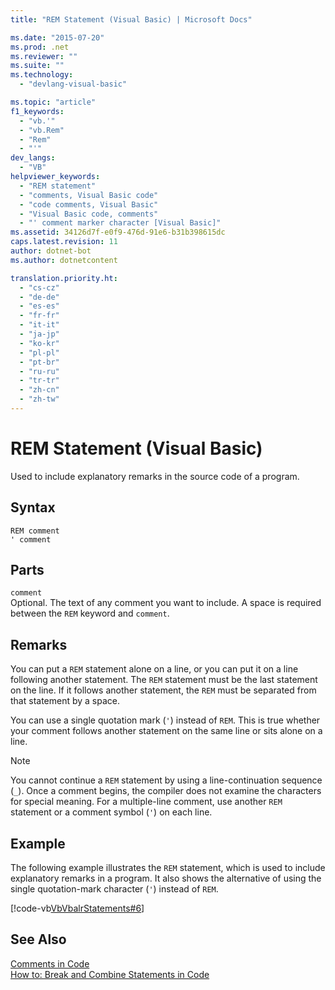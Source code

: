 ```yaml
---
title: "REM Statement (Visual Basic) | Microsoft Docs"

ms.date: "2015-07-20"
ms.prod: .net
ms.reviewer: ""
ms.suite: ""
ms.technology: 
  - "devlang-visual-basic"

ms.topic: "article"
f1_keywords: 
  - "vb.'"
  - "vb.Rem"
  - "Rem"
  - "'"
dev_langs: 
  - "VB"
helpviewer_keywords: 
  - "REM statement"
  - "comments, Visual Basic code"
  - "code comments, Visual Basic"
  - "Visual Basic code, comments"
  - "' comment marker character [Visual Basic]"
ms.assetid: 34126d7f-e0f9-476d-91e6-b31b398615dc
caps.latest.revision: 11
author: dotnet-bot
ms.author: dotnetcontent

translation.priority.ht: 
  - "cs-cz"
  - "de-de"
  - "es-es"
  - "fr-fr"
  - "it-it"
  - "ja-jp"
  - "ko-kr"
  - "pl-pl"
  - "pt-br"
  - "ru-ru"
  - "tr-tr"
  - "zh-cn"
  - "zh-tw"
---
```

# REM Statement (Visual Basic)
Used to include explanatory remarks in the source code of a program.  
  
## Syntax  
  
```  
REM comment  
' comment  
```  
  
## Parts  
 `comment`  
 Optional. The text of any comment you want to include. A space is required between the `REM` keyword and `comment`.  
  
## Remarks  
 You can put a `REM` statement alone on a line, or you can put it on a line following another statement. The `REM` statement must be the last statement on the line. If it follows another statement, the `REM` must be separated from that statement by a space.  
  
 You can use a single quotation mark (`'`) instead of `REM`. This is true whether your comment follows another statement on the same line or sits alone on a line.  
  
> [!NOTE]
>  You cannot continue a `REM` statement by using a line-continuation sequence (`_`). Once a comment begins, the compiler does not examine the characters for special meaning. For a multiple-line comment, use another `REM` statement or a comment symbol (`'`) on each line.  
  
## Example  
 The following example illustrates the `REM` statement, which is used to include explanatory remarks in a program. It also shows the alternative of using the single quotation-mark character (`'`) instead of `REM`.  
  
 [!code-vb[VbVbalrStatements#6](../../../visual-basic/language-reference/error-messages/codesnippet/VisualBasic/rem-statement_1.vb)]  
  
## See Also  
 [Comments in Code](../../../visual-basic/programming-guide/program-structure/comments-in-code.md)   
 [How to: Break and Combine Statements in Code](../../../visual-basic/programming-guide/program-structure/how-to-break-and-combine-statements-in-code.md)
